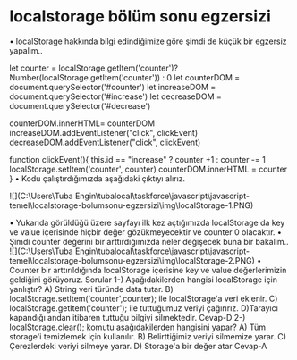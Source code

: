 # localstorage bölüm sonu egzersizi
•	localStorage hakkında bilgi edindiğimize göre şimdi de küçük bir egzersiz yapalım..

let counter = localStorage.getItem('counter')? Number(localStorage.getItem('counter')) : 0
let counterDOM = document.querySelector('#counter')
let increaseDOM = document.querySelector('#increase')
let decreaseDOM = document.querySelector('#decrease')

counterDOM.innerHTML= counterDOM
increaseDOM.addEventListener("click", clickEvent)
decreaseDOM.addEventListener("click", clickEvent)

function clickEvent(){
    this.id == "increase" ? counter +1 : counter -= 1
    localStorage.setItem('counter', counter)
    counterDOM.innerHTML = counter
}
•	Kodu çalıştırdığımızda aşağıdaki çıktıyı alırız.

 ![](C:\Users\Tuba Engin\tubalocal\taskforce\javascript\javascript-temel\localstorage-bolumsonu-egzersizi\img\localStorage-1.PNG)

•	Yukarıda görüldüğü üzere sayfayı ilk kez açtığımızda localStorage da key ve value içerisinde hiçbir değer gözükmeyecektir ve counter 0 olacaktır.
•	Şimdi counter değerini bir arttırdığımızda neler değişecek buna bir bakalım..
 ![](C:\Users\Tuba Engin\tubalocal\taskforce\javascript\javascript-temel\localstorage-bolumsonu-egzersizi\img\localStorage-2.PNG)
•	Counter bir arttırıldığında localStorage içerisine key ve value değerlerimizin geldiğini görüyoruz.
Sorular
1-) Aşağıdakilerden hangisi localStorage için yanlıştır?
A) String veri türünde data tutar.
B) localStorage.setItem('counter',counter); ile localStorage'a veri eklenir.
C) localStorage.getItem('counter'); ile tuttuğumuz veriyi çağırırız.
D)Tarayıcı kapandığı andan itibaren tuttuğu bilgiyi silmektedir.
Cevap-D
2-) localStorage.clear(); komutu aşağıdakilerden hangisini yapar?
A) Tüm storage'i temizlemek için kullanılır.
B) Belirttiğimiz veriyi silmemize yarar.
C) Çerezlerdeki veriyi silmeye yarar.
D) Storage'a bir değer atar
Cevap-A